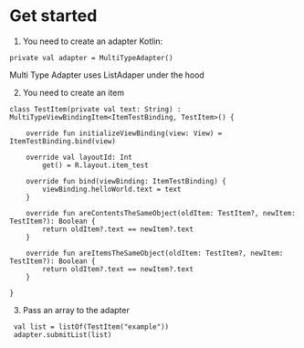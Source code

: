 <H1><b>Get started</b></h1>


1. You need to create an adapter
Kotlin:

```
private val adapter = MultiTypeAdapter()
```

Multi Type Adapter uses ListAdaper under the hood

2. You need to create an item

```
class TestItem(private val text: String) : MultiTypeViewBindingItem<ItemTestBinding, TestItem>() {

    override fun initializeViewBinding(view: View) = ItemTestBinding.bind(view)

    override val layoutId: Int
        get() = R.layout.item_test

    override fun bind(viewBinding: ItemTestBinding) {
        viewBinding.helloWorld.text = text
    }

    override fun areContentsTheSameObject(oldItem: TestItem?, newItem: TestItem?): Boolean {
        return oldItem?.text == newItem?.text
    }

    override fun areItemsTheSameObject(oldItem: TestItem?, newItem: TestItem?): Boolean {
        return oldItem?.text == newItem?.text
    }
    
}

```

3. Pass an array to the adapter

```
 val list = listOf(TestItem("example"))
 adapter.submitList(list)

```







